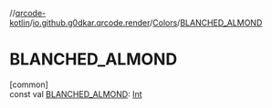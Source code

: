 //[qrcode-kotlin](../../../index.md)/[io.github.g0dkar.qrcode.render](../index.md)/[Colors](index.md)/[BLANCHED_ALMOND](-b-l-a-n-c-h-e-d_-a-l-m-o-n-d.md)

# BLANCHED_ALMOND

[common]\
const val [BLANCHED_ALMOND](-b-l-a-n-c-h-e-d_-a-l-m-o-n-d.md): [Int](https://kotlinlang.org/api/latest/jvm/stdlib/kotlin/-int/index.html)
